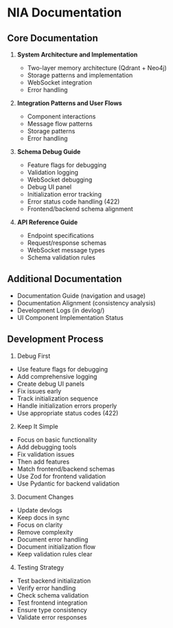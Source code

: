 # NIA Documentation

## Core Documentation

1. **System Architecture and Implementation**
   - Two-layer memory architecture (Qdrant + Neo4j)
   - Storage patterns and implementation
   - WebSocket integration
   - Error handling

2. **Integration Patterns and User Flows**
   - Component interactions
   - Message flow patterns
   - Storage patterns
   - Error handling

3. **Schema Debug Guide**
   - Feature flags for debugging
   - Validation logging
   - WebSocket debugging
   - Debug UI panel
   - Initialization error tracking
   - Error status code handling (422)
   - Frontend/backend schema alignment

4. **API Reference Guide**
   - Endpoint specifications
   - Request/response schemas
   - WebSocket message types
   - Schema validation rules

## Additional Documentation

- Documentation Guide (navigation and usage)
- Documentation Alignment (consistency analysis)
- Development Logs (in devlog/)
- UI Component Implementation Status

## Development Process

1. Debug First
- Use feature flags for debugging
- Add comprehensive logging
- Create debug UI panels
- Fix issues early
- Track initialization sequence
- Handle initialization errors properly
- Use appropriate status codes (422)

2. Keep It Simple
- Focus on basic functionality
- Add debugging tools
- Fix validation issues
- Then add features
- Match frontend/backend schemas
- Use Zod for frontend validation
- Use Pydantic for backend validation

3. Document Changes
- Update devlogs
- Keep docs in sync
- Focus on clarity
- Remove complexity
- Document error handling
- Document initialization flow
- Keep validation rules clear

4. Testing Strategy
- Test backend initialization
- Verify error handling
- Check schema validation
- Test frontend integration
- Ensure type consistency
- Validate error responses
